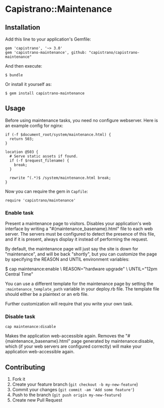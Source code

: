 # Capistrano::Maintenance

## Installation

Add this line to your application's Gemfile:

    gem 'capistrano', '~> 3.0'
    gem 'capistrano-maintenance', github: "capistrano/capistrano-maintenance"


And then execute:

    $ bundle

Or install it yourself as:

    $ gem install capistrano-maintenance

## Usage

Before using maintenance tasks, you need no configure webserver.
Here is an example config for nginx:

```
if (-f $document_root/system/maintenance.html) {
  return 503;
}

location @503 {
  # Serve static assets if found.
  if (-f $request_filename) {
    break;
  }

  rewrite ^(.*)$ /system/maintenance.html break;
}
```

Now you can require the gem in `Capfile`:

    require 'capistrano/maintenance'

### Enable task

Present a maintenance page to visitors. Disables your application's web
interface by writing a "#{maintenance_basename}.html" file to each web server. The
servers must be configured to detect the presence of this file, and if
it is present, always display it instead of performing the request.

By default, the maintenance page will just say the site is down for
"maintenance", and will be back "shortly", but you can customize the
page by specifying the REASON and UNTIL environment variables:

  $ cap maintenance:enable \\
        REASON="hardware upgrade" \\
        UNTIL="12pm Central Time"

You can use a different template for the maintenance page by setting the
`:maintenance_template_path` variable in your deploy.rb file. The template file
should either be a plaintext or an erb file.

Further customization will require that you write your own task.

### Disable task

    cap maintenance:disable

Makes the application web-accessible again. Removes the
"#{maintenance_basename}.html" page generated by maintenance:disable, which (if your
web servers are configured correctly) will make your application web-accessible again.

## Contributing

1. Fork it
2. Create your feature branch (`git checkout -b my-new-feature`)
3. Commit your changes (`git commit -am 'Add some feature'`)
4. Push to the branch (`git push origin my-new-feature`)
5. Create new Pull Request
